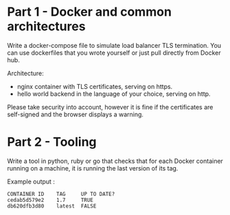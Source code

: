 # Part 1 - Docker and common architectures
Write a docker-compose file to simulate load balancer TLS termination.
You can use dockerfiles that you wrote yourself or just pull directly from Docker hub.

Architecture:
- nginx container with TLS certificates, serving on https.
- hello world backend in the language of your choice, serving on http.

Please take security into account, however it is fine if the certificates are self-signed and the browser displays a warning.

# Part 2 - Tooling
Write a tool in python, ruby or go that checks that for each Docker container running on a machine, it is running the last version of its tag. 

Example output : 
```
CONTAINER ID    TAG     UP TO DATE?
cedab5d579e2    1.7     TRUE
db620dfb3d80    latest  FALSE
```
